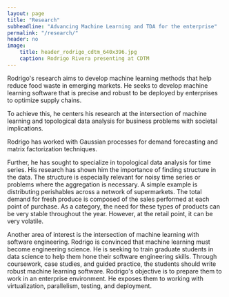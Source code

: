 ```yaml
---
layout: page
title: "Research"
subheadline: "Advancing Machine Learning and TDA for the enterprise"
permalink: "/research/"
header: no
image:
    title: header_rodrigo_cdtm_640x396.jpg
    caption: Rodrigo Rivera presenting at CDTM
---
```


Rodrigo's research aims to develop machine learning methods that help reduce food waste in emerging markets. He seeks to develop machine learning software that is precise and robust to be deployed by enterprises to optimize supply chains.

To achieve this, he centers his research at the intersection of machine learning and topological data analysis for business problems with societal implications.

Rodrigo has worked with Gaussian processes for demand forecasting and matrix factorization techniques.

Further, he has sought to specialize in topological data analysis for time series. His research has shown him the importance of finding structure in the data. The structure is especially relevant for noisy time series or problems where the aggregation is necessary. 
A simple example is distributing perishables across a network of supermarkets. The total demand for fresh produce is composed of the sales performed at each point of purchase. As a category, the need for these types of products can be very stable throughout the year. However, at the retail point, it can be very volatile.

Another area of interest is the intersection of machine learning with software engineering. Rodrigo is convinced that machine learning must become engineering science. He is seeking to train graduate students in data science to help them hone their software engineering skills.
Through coursework, case studies, and guided practice, the students should write robust machine learning software.
Rodrigo's objective is to prepare them to work in an enterprise environment. He exposes them to working with virtualization, parallelism, testing, and deployment.